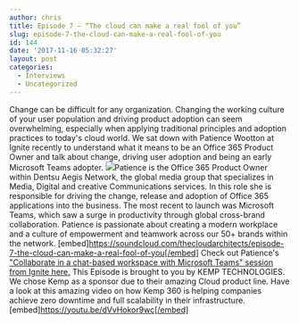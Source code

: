 ```yaml
---
author: chris
title: Episode 7 – “The cloud can make a real fool of you”
slug: episode-7-the-cloud-can-make-a-real-fool-of-you
id: 144
date: '2017-11-16 05:32:27'
layout: post
categories:
  - Interviews
  - Uncategorized
---
```


Change can be difficult for any organization. Changing the working culture of your user population and driving product adoption can seem overwhelming, especially when applying traditional principles and adoption practices to today's cloud world. We sat down with Patience Wootton at Ignite recently to understand what it means to be an Office 365 Product Owner and talk about change, driving user adoption and being an early Microsoft Teams adopter. ![](http://thearchitects.cloud/wp-content/uploads/2017/11/patience.png)Patience is the Office 365 Product Owner within Dentsu Aegis Network, the global media group that specializes in Media, Digital and creative Communications services. In this role she is responsible for driving the change, release and adoption of Office 365 applications into the business. The most recent to launch was Microsoft Teams, which saw a surge in productivity through global cross-brand collaboration. Patience is passionate about creating a modern workplace and a culture of empowerment and teamwork across our 50+ brands within the network. [embed]https://soundcloud.com/thecloudarchitects/episode-7-the-cloud-can-make-a-real-fool-of-you[/embed] Check out Patience's ["Collaborate in a chat-based workspace with Microsoft Teams" session from Ignite here.](https://myignite.microsoft.com/sessions/53211?source=speakerdetail) This Episode is brought to you by KEMP TECHNOLOGIES. We chose Kemp as a sponsor due to their amazing Cloud product line. Have a look at this amazing video on how Kemp 360 is helping companies achieve zero downtime and full scalability in their infrastructure. [embed]https://youtu.be/dVvHokor9wc[/embed]